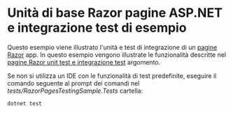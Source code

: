 # <a name="aspnet-core-razor-pages-unit-and-integration-testing-sample"></a>Unità di base Razor pagine ASP.NET e integrazione test di esempio

Questo esempio viene illustrato l'unità e test di integrazione di un [pagine Razor](https://docs.microsoft.com/aspnet/core/mvc/razor-pages) app. In questo esempio vengono illustrate le funzionalità descritte nel [pagine Razor unit test e integrazione test](https://docs.microsoft.com/aspnet/core/testing/razor-pages-testing) argomento.

Se non si utilizza un IDE con le funzionalità di test predefinite, eseguire il comando seguente al prompt dei comandi nel *tests/RazorPagesTestingSample.Tests* cartella:

```console
dotnet test
```

